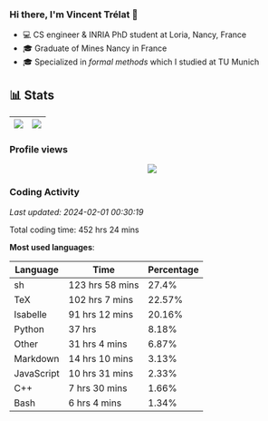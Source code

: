 ### Hi there, I'm Vincent Trélat 👋

-   💻 CS engineer & INRIA PhD student at Loria, Nancy, France
-   🎓 Graduate of Mines Nancy in France
-   🎓 Specialized in _formal methods_ which I studied at TU Munich

## 📊 **Stats**

| <img align="center" src="https://readme-stats.clckblog.space/api?username=VTrelat&show_icons=true&include_all_commits=true&theme=tokyonight&hide_border=true" /> | <img align="center" src="https://readme-stats.clckblog.space/api/top-langs/?username=VTrelat&layout=compact&theme=tokyonight&hide_border=true" /> |
| ---------------------------------------------------------------------------------------------------------------------------------------------------------------- | ------------------------------------------------------------------------------------------------------------------------------------------------- |

### Profile views

<p align="center">
 <img src="https://profile-counter.glitch.me/VTrelat/count.svg" />
</p>

<!--automations-->
### Coding Activity
_Last updated: 2024-02-01 00:30:19_

Total coding time: 452 hrs 24 mins

**Most used languages**:

| Language | Time | Percentage |
| ------------- | ------------- | ------------- |
| sh | 123 hrs 58 mins | 27.4% |
| TeX | 102 hrs 7 mins | 22.57% |
| Isabelle | 91 hrs 12 mins | 20.16% |
| Python | 37 hrs | 8.18% |
| Other | 31 hrs 4 mins | 6.87% |
| Markdown | 14 hrs 10 mins | 3.13% |
| JavaScript | 10 hrs 31 mins | 2.33% |
| C++ | 7 hrs 30 mins | 1.66% |
| Bash | 6 hrs 4 mins | 1.34% |

